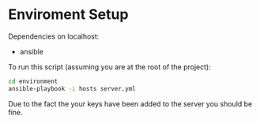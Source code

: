 Enviroment Setup
================
Dependencies on localhost:
* ansible

To run this script (assuming you are at the root of the project):
```sh
cd environment
ansible-playbook -i hosts server.yml
```

Due to the fact the your keys have been added to the server you should be fine.
